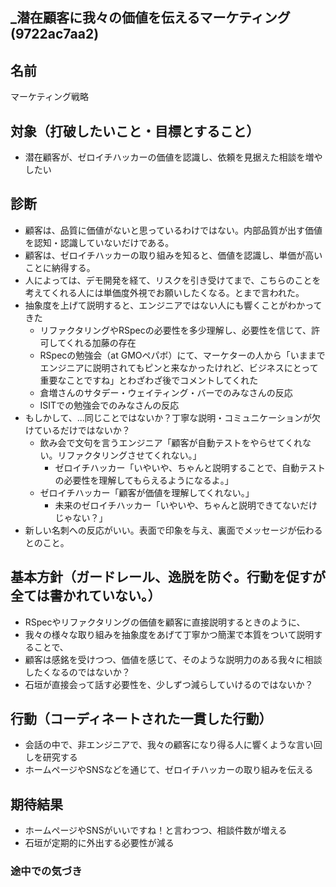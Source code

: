 _潜在顧客に我々の価値を伝えるマーケティング(9722ac7aa2)
---



## 名前
マーケティング戦略

## 対象（打破したいこと・目標とすること）
- 潜在顧客が、ゼロイチハッカーの価値を認識し、依頼を見据えた相談を増やしたい

## 診断
- 顧客は、品質に価値がないと思っているわけではない。内部品質が出す価値を認知・認識していないだけである。
- 顧客は、ゼロイチハッカーの取り組みを知ると、価値を認識し、単価が高いことに納得する。
- 人によっては、デモ開発を経て、リスクを引き受けてまで、こちらのことを考えてくれる人には単価度外視でお願いしたくなる。とまで言われた。
- 抽象度を上げて説明すると、エンジニアではない人にも響くことがわかってきた
  - リファクタリングやRSpecの必要性を多少理解し、必要性を信じて、許可してくれる加藤の存在
  - RSpecの勉強会（at GMOペパボ）にて、マーケターの人から「いままでエンジニアに説明されてもピンと来なかったけれど、ビジネスにとって重要なことですね」とわざわざ後でコメントしてくれた
  - 倉増さんのサタデー・ウェイティング・バーでのみなさんの反応
  - ISITでの勉強会でのみなさんの反応
- もしかして、...同じことではないか？丁寧な説明・コミュニケーションが欠けているだけではないか？
  - 飲み会で文句を言うエンジニア「顧客が自動テストをやらせてくれない。リファクタリングさせてくれない。」
    - ゼロイチハッカー「いやいや、ちゃんと説明することで、自動テストの必要性を理解してもらえるようになるよ。」
  - ゼロイチハッカー「顧客が価値を理解してくれない。」
    - 未来のゼロイチハッカー「いやいや、ちゃんと説明できてないだけじゃない？」
- 新しい名刺への反応がいい。表面で印象を与え、裏面でメッセージが伝わるとのこと。

## 基本方針（ガードレール、逸脱を防ぐ。行動を促すが全ては書かれていない。）
- RSpecやリファクタリングの価値を顧客に直接説明するときのように、
- 我々の様々な取り組みを抽象度をあげて丁寧かつ簡潔で本質をついて説明することで、
- 顧客は感銘を受けつつ、価値を感じて、そのような説明力のある我々に相談したくなるのではないか？
- 石垣が直接会って話す必要性を、少しずつ減らしていけるのではないか？

## 行動（コーディネートされた一貫した行動）
- 会話の中で、非エンジニアで、我々の顧客になり得る人に響くような言い回しを研究する
- ホームページやSNSなどを通じて、ゼロイチハッカーの取り組みを伝える

## 期待結果
- ホームページやSNSがいいですね！と言わつつ、相談件数が増える
- 石垣が定期的に外出する必要性が減る

### 途中での気づき


